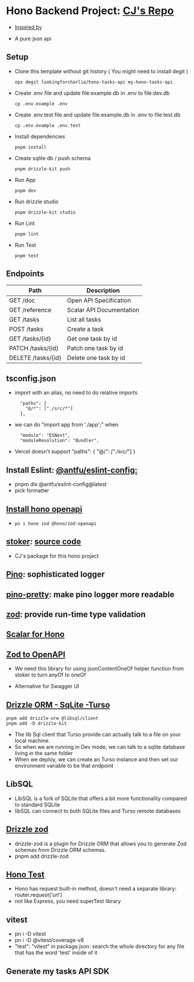 # Hono Backend Project: [CJ's Repo](https://github.com/w3cj/hono-open-api-starter)

- [Inspired by](https://www.youtube.com/watch?v=sNh9PoM9sUE)

- A pure json api

## Setup

- Clone this template without git history ( You might need to install degit )

  ```
  npx degit lookingforcharlie/hono-tasks-api my-hono-tasks-api
  ```

- Create .env file and update file:example.db in .env to file:dev.db

  ```
  cp .env.example .env
  ```

- Create .env.test file and update file:example.db in .env to file:test.db

  ```
  cp .env.example .env.test
  ```

- Install dependencies

  ```
  pnpm install
  ```

- Create sqlite db / push schema

  ```
  pnpm drizzle-kit push
  ```

- Run App

  ```
  pnpm dev
  ```

- Run drizzle studio

  ```
  pnpm drizzle-kit studio
  ```

- Run Lint

  ```
  pnpm lint
  ```

- Run Test

  ```
  pnpm test
  ```

## Endpoints

| Path               | Description              |
| ------------------ | ------------------------ |
| GET /doc           | Open API Specification   |
| GET /reference     | Scalar API Documentation |
| GET /tasks         | List all tasks           |
| POST /tasks        | Create a task            |
| GET /tasks/{id}    | Get one task by id       |
| PATCH /tasks/{id}  | Patch one task by id     |
| DELETE /tasks/{id} | Delete one task by id    |

## tsconfig.json

- import with an alias, no need to do relative imports
  ```
    "paths": {
      "@/*": ["./src/*"]
    },
  ```
- we can do "import app from './app';" when
  ```
    "module": "ESNext",
    "moduleResolution": "Bundler",
  ```
- Vercel doesn't support "paths": { "@/_": ["./src/_"] }

## Install Eslint: [@antfu/eslint-config:](https://github.com/antfu/eslint-config)

- pnpm dlx @antfu/eslint-config@latest
- pick formatter

## [Install hono openapi](https://github.com/honojs/middleware/tree/main/packages/zod-openapi)

- ```
  pn i hono zod @hono/zod-openapi
  ```

## [stoker](https://www.npmjs.com/package/stoker?activeTab=readme): [source code](https://github.com/w3cj/stoker/tree/main)

- CJ's package for this hono project

## [Pino](https://www.npmjs.com/package/hono-pino): sophisticated logger

## [pino-pretty](https://www.npmjs.com/package/pino-pretty): make pino logger more readable

## [zod](https://zod.dev/?id=table-of-contents): provide run-time type validation

## [Scalar for Hono](https://www.npmjs.com/package/@scalar/hono-api-reference)

## [Zod to OpenAPI](https://www.npmjs.com/package/@asteasolutions/zod-to-openapi)

- We need this library for using jsonContentOneOf helper function from stoker to turn anyOf to oneOf

- Alternative for Swagger UI

## [Drizzle ORM - SqLite -Turso](https://orm.drizzle.team/docs/tutorials/drizzle-with-turso)

```
pnpm add drizzle-orm @libsql/client
pnpm add -D drizzle-kit
```

- The lib Sql client that Turso provide can actually talk to a file on your local machine.
- So when we are running in Dev mode, we can talk to a sqlite database living in the same folder
- When we deploy, we can create an Turso instance and then set our environment variable to be that endpoint

## LibSQL

- LibSQL is a fork of SQLite that offers a bit more functionality compared to standard SQLite
- libSQL can connect to both SQLite files and Turso remote databases

## [Drizzle zod](https://orm.drizzle.team/docs/zod)

- drizzle-zod is a plugin for Drizzle ORM that allows you to generate Zod schemas from Drizzle ORM schemas.
- pnpm add drizzle-zod

## [Hono Test](https://hono.dev/docs/guides/testing)

- Hono has request built-in method, doesn't need a separate library: router.request('url')
- not like Express, you need superTest library

## vitest

- pn i -D vitest
- pn i -D @vitest/coverage-v8
- "test": "vitest" in package.json: search the whole directory for any file that has the word 'test' inside of it

## Generate my tasks API SDK
